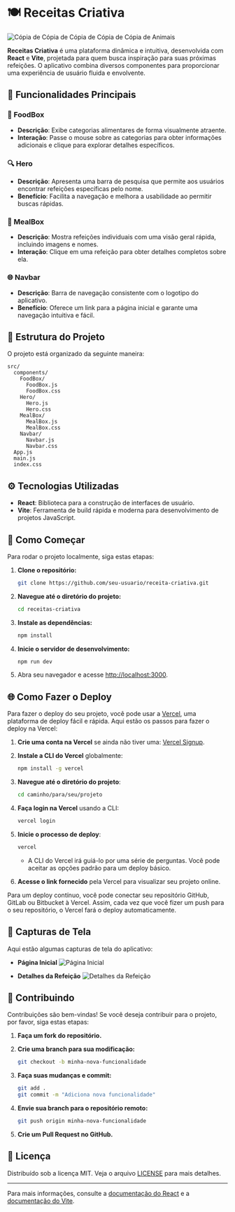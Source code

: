 
# 🍽️ Receitas  Criativa


![Cópia de Cópia de Cópia de Cópia de Cópia de Animais](https://github.com/user-attachments/assets/442f7ff7-65fe-4f41-9032-0537098ce6af)

**Receitas Criativa** é uma plataforma dinâmica e intuitiva, desenvolvida com **React** e **Vite**, projetada para quem busca inspiração para suas próximas refeições. O aplicativo combina diversos componentes para proporcionar uma experiência de usuário fluida e envolvente.

## 🚀 Funcionalidades Principais

### 🥘 FoodBox
- **Descrição**: Exibe categorias alimentares de forma visualmente atraente.
- **Interação**: Passe o mouse sobre as categorias para obter informações adicionais e clique para explorar detalhes específicos.

### 🔍 Hero
- **Descrição**: Apresenta uma barra de pesquisa que permite aos usuários encontrar refeições específicas pelo nome.
- **Benefício**: Facilita a navegação e melhora a usabilidade ao permitir buscas rápidas.

### 🍲 MealBox
- **Descrição**: Mostra refeições individuais com uma visão geral rápida, incluindo imagens e nomes.
- **Interação**: Clique em uma refeição para obter detalhes completos sobre ela.

### 🌐 Navbar
- **Descrição**: Barra de navegação consistente com o logotipo do aplicativo.
- **Benefício**: Oferece um link para a página inicial e garante uma navegação intuitiva e fácil.

## 📂 Estrutura do Projeto

O projeto está organizado da seguinte maneira:

```plaintext
src/
  components/
    FoodBox/
      FoodBox.js
      FoodBox.css
    Hero/
      Hero.js
      Hero.css
    MealBox/
      MealBox.js
      MealBox.css
    Navbar/
      Navbar.js
      Navbar.css
  App.js
  main.js
  index.css
```

## ⚙️ Tecnologias Utilizadas

- **React**: Biblioteca para a construção de interfaces de usuário.
- **Vite**: Ferramenta de build rápida e moderna para desenvolvimento de projetos JavaScript.

## 🏃 Como Começar

Para rodar o projeto localmente, siga estas etapas:

1. **Clone o repositório:**

   ```bash
   git clone https://github.com/seu-usuario/receita-criativa.git
   ```

2. **Navegue até o diretório do projeto:**

   ```bash
   cd receitas-criativa
   ```

3. **Instale as dependências:**

   ```bash
   npm install
   ```

4. **Inicie o servidor de desenvolvimento:**

   ```bash
   npm run dev
   ```

5. Abra seu navegador e acesse [http://localhost:3000](http://localhost:3000).

## 🌐 Como Fazer o Deploy

Para fazer o deploy do seu projeto, você pode usar a [Vercel](https://vercel.com/), uma plataforma de deploy fácil e rápida. Aqui estão os passos para fazer o deploy na Vercel:

1. **Crie uma conta na Vercel** se ainda não tiver uma: [Vercel Signup](https://vercel.com/signup).

2. **Instale a CLI do Vercel** globalmente:

   ```bash
   npm install -g vercel
   ```

3. **Navegue até o diretório do projeto**:

   ```bash
   cd caminho/para/seu/projeto
   ```

4. **Faça login na Vercel** usando a CLI:

   ```bash
   vercel login
   ```

5. **Inicie o processo de deploy**:

   ```bash
   vercel
   ```

   - A CLI do Vercel irá guiá-lo por uma série de perguntas. Você pode aceitar as opções padrão para um deploy básico.

6. **Acesse o link fornecido** pela Vercel para visualizar seu projeto online.

Para um deploy contínuo, você pode conectar seu repositório GitHub, GitLab ou Bitbucket à Vercel. Assim, cada vez que você fizer um push para o seu repositório, o Vercel fará o deploy automaticamente.

## 📸 Capturas de Tela

Aqui estão algumas capturas de tela do aplicativo:

- **Página Inicial**
  ![Página Inicial](./assets/screenshots/home.png)

- **Detalhes da Refeição**
  ![Detalhes da Refeição](./assets/screenshots/meal-details.png)

## 🤝 Contribuindo

Contribuições são bem-vindas! Se você deseja contribuir para o projeto, por favor, siga estas etapas:

1. **Faça um fork do repositório.**
2. **Crie uma branch para sua modificação:**

   ```bash
   git checkout -b minha-nova-funcionalidade
   ```

3. **Faça suas mudanças e commit:**

   ```bash
   git add .
   git commit -m "Adiciona nova funcionalidade"
   ```

4. **Envie sua branch para o repositório remoto:**

   ```bash
   git push origin minha-nova-funcionalidade
   ```

5. **Crie um Pull Request no GitHub.**

## 📝 Licença

Distribuído sob a licença MIT. Veja o arquivo [LICENSE](./LICENSE) para mais detalhes.

---

Para mais informações, consulte a [documentação do React](https://reactjs.org/docs/getting-started.html) e a [documentação do Vite](https://vitejs.dev/guide/).

